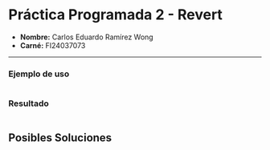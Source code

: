 # Práctica Programada 2 - Revert

- **Nombre:** Carlos Eduardo Ramírez Wong 
- **Carné:** FI24037073

---

### Ejemplo de uso
```bash

```

### Resultado
```bash

```

## Posibles Soluciones